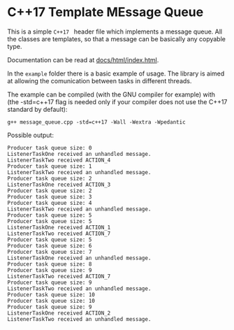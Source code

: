 # C++17 Template MEssage Queue

This is a simple `C++17 ` header file which implements a message queue. All the classes are templates, so that a message can be basically any copyable type.

Documentation can be read at [docs/html/index.html](docs/html/index.html).

In the `example` folder there is a basic example of usage. The library is aimed at allowing the comunication between tasks in different threads.

The example can be compiled (with the GNU compiler for example) with (the -std=c++17 flag is needed only if your compiler does not use the C++17 standard by default):

`g++ message_queue.cpp -std=c++17 -Wall -Wextra -Wpedantic`

Possible output:

```
Producer task queue size: 0
ListenerTaskOne received an unhandled message.
ListenerTaskTwo received ACTION_4
Producer task queue size: 1
ListenerTaskTwo received an unhandled message.
Producer task queue size: 2
ListenerTaskOne received ACTION_3
Producer task queue size: 2
Producer task queue size: 3
Producer task queue size: 4
ListenerTaskTwo received an unhandled message.
Producer task queue size: 5
Producer task queue size: 5
ListenerTaskOne received ACTION_1
ListenerTaskTwo received ACTION_7
Producer task queue size: 5
Producer task queue size: 6
Producer task queue size: 7
ListenerTaskOne received an unhandled message.
Producer task queue size: 8
Producer task queue size: 9
ListenerTaskTwo received ACTION_7
Producer task queue size: 9
ListenerTaskTwo received an unhandled message.
Producer task queue size: 10
Producer task queue size: 10
Producer task queue size: 9
ListenerTaskOne received ACTION_2
ListenerTaskTwo received an unhandled message.
```